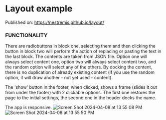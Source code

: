 # Layout example 

Published on: https://nestremis.github.io/layout/


### FUNCTIONALITY
There are radiobuttons in block one, selecting them and then clicking the button in block two will perform the action of replacing or pasting the text in the last block. The contents are taken from JSON file. Option one will always select content one, option two will always select content two, and the random option will select any of the others. By docking the content, there is no duplication of already existing content (if you use the random option, it will draw another - not yet used - content). 

The 'show' button in the footer, when clicked, shows a frame (slides it out from under the footer) with 2 clickable options. The first one restores the page to the initial settings, the second one in the header docks the name.

The app is responsive.
![Screen Shot 2024-04-08 at 13 55 08 PM](https://github.com/Nestremis/layout/assets/76690775/4215bb8b-d684-4213-b252-0ea5f364e939)
![Screen Shot 2024-04-08 at 13 55 50 PM](https://github.com/Nestremis/layout/assets/76690775/9b717ddd-8959-4b28-9bc3-7e83b340b547)
